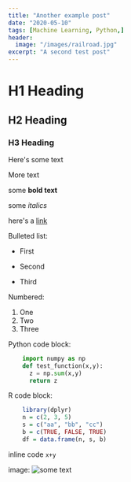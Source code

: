 ```yaml
---
title: "Another example post"
date: "2020-05-10"
tags: [Machine Learning, Python,]
header:
  image: "/images/railroad.jpg"
excerpt: "A second test post"
---
```


# H1 Heading

## H2 Heading

### H3 Heading

Here's some text

More text

some **bold text**

some *italics*

here's a [link](https://github.com/andrewdcamp/andrewdcamp.github.io)

Bulleted list:
* First
+ Second
- Third

Numbered:
1. One
2. Two
3. Three

Python code block:
```python
    import numpy as np
    def test_function(x,y):
      z = np.sum(x,y)
      return z
```

R code block:
```r
    library(dplyr)
    n = c(2, 3, 5)
    s = c("aa", "bb", "cc")
    b = c(TRUE, FALSE, TRUE)
    df = data.frame(n, s, b)
```

inline code `x+y`

image:
<img src="{{ site.url }}{{ site.baseurl }}/images/Project1/example.jpg" alt="some text">
